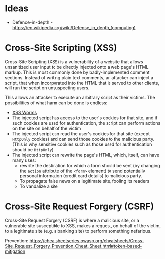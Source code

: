 # Ideas

- Defence-in-depth - https://en.wikipedia.org/wiki/Defense_in_depth_(computing)

# Cross-Site Scripting (XSS)

Cross-Site Scripting (XSS) is a vulnerability of a website that allows unsanitized user input to be directly injected onto a web page's HTML markup. This is most commonly done by badly-implemented comment sections. Instead of writing plain text comments, an attacker can inject a script, that when incorporated into the HTML that is served to other clients, will run the script on unsuspecting users.

This allows an attacker to execute an arbitrary script as their victims. The possibilities of what harm can be done is endless:

- [XSS Worms](https://en.wikipedia.org/wiki/XSS_worm)
- The injected script has access to the user's cookies for that site, and if such cookies are used for authentication, the script can perform actions on the site on behalf of the victim
- The injected script can read the user's cookies for that site (except `HttpOnly` cookies) and can send those cookies to the malicious party. (This is why sensitive cookies such as those used for authentication should be `HttpOnly`)
- The injected script can rewrite the page's HTML, which, itself, can have many uses:
  - rewrite the destination for which a form should be sent (by changing the `action` attribute of the `<form>` element) to send potentially personal information (credit card details) to malicious party.
  - To propagate false news on a legitimate site, fooling its readers
  - To vandalize a site

# Cross-Site Request Forgery (CSRF)

Cross-Site Request Forgery (CSRF) is where a malicious site, or a vulnerable site susceptible to XSS, makes a request, on behalf of the victim, to a legitimate site (e.g. a banking site) to perform something nefarious.

Prevention: https://cheatsheetseries.owasp.org/cheatsheets/Cross-Site_Request_Forgery_Prevention_Cheat_Sheet.html#token-based-mitigation
